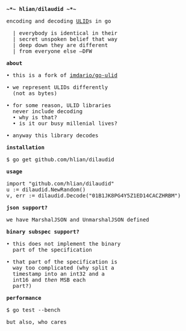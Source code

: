 <pre>

    <b>~*~ hlian/dilaudid ~*~</b>

    encoding and decoding <a href="https://github.com/alizain/ulid/blob/master/README.md">ULID</a>s in go

      | everybody is identical in their
      | secret unspoken belief that way
      | deep down they are different
      | from everyone else –DFW

    <b>about</b>

    • this is a fork of <a href="https://github.com/imdario/go-ulid">imdario/go-ulid</a>

    • we represent ULIDs differently
      (not as bytes)

    • for some reason, ULID libraries
      never include decoding
      • why is that?
      • is it our busy millenial lives?

    • anyway this library decodes

    <b>installation</b>

    $ go get github.com/hlian/dilaudid

    <b>usage</b>

    import "github.com/hlian/dilaudid"
    u := dilaudid.NewRandom()
    v, err := dilaudid.Decode("01B1JK8PG4Y5Z1ED14CACZHRBM")

    <b>json support?</b>

    we have MarshalJSON and UnmarshalJSON defined

    <b>binary subspec support?</b>

    • this does not implement the binary
      part of the specification

    • that part of the specification is
      way too complicated (why split a
      timestamp into an int32 and a
      int16 and <em>then</em> MSB each
      part?)

    <b>performance</b>

    $ go test --bench

    but also, who cares

</pre>
